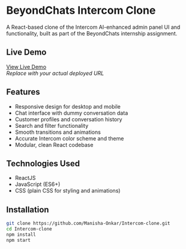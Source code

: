 # BeyondChats Intercom Clone

A React-based clone of the Intercom AI-enhanced admin panel UI and functionality, built as part of the BeyondChats internship assignment.

## Live Demo

[View Live Demo](https://your-live-demo-link.com)  
*Replace with your actual deployed URL*

## Features

- Responsive design for desktop and mobile  
- Chat interface with dummy conversation data  
- Customer profiles and conversation history  
- Search and filter functionality  
- Smooth transitions and animations  
- Accurate Intercom color scheme and theme  
- Modular, clean React codebase  

## Technologies Used

- ReactJS  
- JavaScript (ES6+)  
- CSS (plain CSS for styling and animations)  

## Installation

```bash
git clone https://github.com/Manisha-Onkar/Intercom-clone.git
cd Intercom-clone
npm install
npm start
